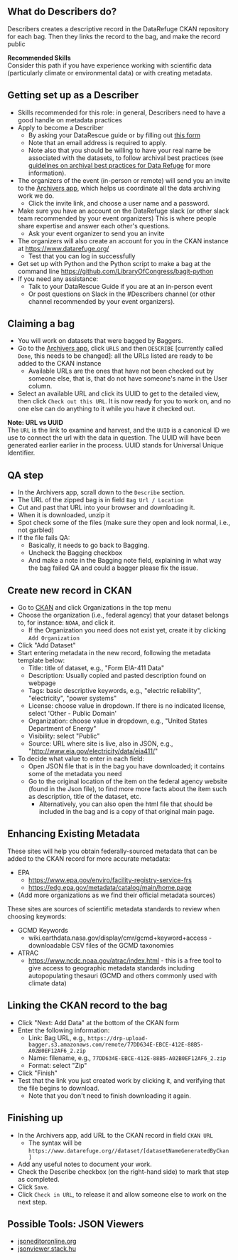 ## What do Describers do?

Describers creates a descriptive record in the DataRefuge CKAN repository for each bag. Then they links the record to the bag, and make the record public

<div class = "note">
  <strong>Recommended Skills</strong> <br />  
  Consider this path if you have experience working with scientific data (particularly climate or environmental data) or with creating metadata.
</div>

## Getting set up as a Describer

- Skills recommended for this role: in general, Describers need to have a good handle on metadata practices
- Apply to become a Describer
    - By asking your DataRescue guide or by filling out [this form](https://docs.google.com/a/temple.edu/forms/d/e/1FAIpQLSfh9YIFnDrc-Cuc0hTd-U37J3D8xw8K7VXmzWkPs6Y5Q0wfVg/viewform)
    - Note that an email address is required to apply.
    - Note also that you should be willing to have your real name be associated with the datasets, to follow archival best practices (see [guidelines on archival best practices for Data Refuge](http://www.ppehlab.org/blogposts/2017/2/1/data-refuge-rests-on-a-clear-chain-of-custody) for more information).
- The organizers of the event (in-person or remote) will send you an invite to the [Archivers app](http://www.archivers.space/), which helps us coordinate all the data archiving work we do.
  	- Click the invite link, and choose a user name and a password.
- Make sure you have an account on the DataRefuge slack (or other slack team recommended by your event organizers) This is where people share expertise and answer each other's questions.
	- Ask your event organizer to send you an invite
- The organizers will also create an account for you in the CKAN instance at https://www.datarefuge.org/
    - Test that you can log in successfully
- Get set up with Python and the Python script to make a bag at the command line https://github.com/LibraryOfCongress/bagit-python
- If you need any assistance:
    - Talk to your DataRescue Guide if you are at an in-person event
    - Or post questions on Slack in the #Describers channel (or other channel recommended by your event organizers).

## Claiming a bag

- You will work on datasets that were bagged by Baggers.
- Go to the [Archivers app](http://www.archivers.space/), click `URLS` and then `DESCRIBE` [currently called `Done`, this needs to be changed]: all the URLs listed are ready to be added to the CKAN instance
    - Available URLs are the ones that have not been checked out by someone else, that is, that do not have someone's name in the User column.
- Select an available URL and click its UUID to get to the detailed view, then click `Check out this URL`. It is now ready for you to work on, and no one else can do anything to it while you have it checked out.

<div class = "note">
  <strong>Note: URL vs UUID</strong> <br />  
  The <code>URL</code> is the link to examine and harvest, and the <code>UUID</code> is a canonical ID we use to connect the url with the data in question. The UUID will have been generated earlier earlier in the process. UUID stands for Universal Unique Identifier.
</div>

## QA step

- In the Archivers app, scrall down to the `Describe` section.
- The URL of the zipped bag is in field `Bag Url / Location`
- Cut and past that URL into your browser and downloading it. 
- When it is downloaded, unzip it
- Spot check some of the files (make sure they open and look normal, i.e., not garbled)
- If the file fails QA:
    - Basically, it needs to go back to Bagging.
    - Uncheck the Bagging checkbox
    - And make a note in the Bagging note field, explaining in what way the bag failed QA and could a bagger please fix the issue.

## Create new record in CKAN

- Go to [CKAN](https://www.datarefuge.org/) and click Organizations in the top menu
- Choose the organization (i.e., federal agency) that your dataset belongs to, for instance: `NOAA`, and click it.
    - If the Organization you need does not exist yet, create it by clicking `Add Organization`
- Click "Add Dataset"
- Start entering metadata in the new record, following the metadata template below:
    - Title: title of dataset, e.g., "Form EIA-411 Data"
    - Description: Usually copied and pasted description found on webpage
    - Tags: basic descriptive keywords, e.g., "electric reliability", "electricity", "power systems"
    - License: choose value in dropdown. If there is no indicated license, select 'Other - Public Domain'
    - Organization: choose value in dropdown, e.g., "United States Department of Energy"
    - Visibility: select "Public"
    - Source: URL where site is live, also in JSON, e.g., "http://www.eia.gov/electricity/data/eia411/"
- To decide what value to enter in each field:
    - Open JSON file that is in the bag you have downloaded; it contains some of the metadata you need
    - Go to the original location of the item on the federal agency website (found in the Json file), to find more more facts about the item such as description, title of the dataset, etc.
        - Alternatively, you can also open the html file that should be included in the bag and is a copy of that original main page.

## Enhancing Existing Metadata

These sites will help you obtain federally-sourced metadata that can be added to the CKAN record for more accurate metadata:
- EPA
    - https://www.epa.gov/enviro/facility-registry-service-frs
    - https://edg.epa.gov/metadata/catalog/main/home.page
- (Add more organizations as we find their official metadata sources)

These sites are sources of scientific metadata standards to review when choosing keywords:
- GCMD Keywords
    - wiki.earthdata.nasa.gov/display/cmr/gcmd+keyword+access - downloadable CSV files of the GCMD taxonomies
- ATRAC
    - https://www.ncdc.noaa.gov/atrac/index.html - this is a free tool to give access to geographic metadata standards including autopopulating thesauri (GCMD and others commonly used with climate data)

## Linking the CKAN record to the bag

- Click "Next: Add Data" at the bottom of the CKAN form
- Enter the following information:
    - Link: Bag URL, e.g., `https://drp-upload-bagger.s3.amazonaws.com/remote/77DD634E-EBCE-412E-88B5-A02B0EF12AF6_2.zip`
    - Name: filename, e.g., `77DD634E-EBCE-412E-88B5-A02B0EF12AF6_2.zip`
    - Format: select "Zip"
- Click "Finish"
- Test that the link you just created work by clicking it, and verifying that the file begins to download.
    - Note that you don't need to finish downloading it again.

## Finishing up

- In the Archivers app, add URL to the CKAN record in field `CKAN URL`
    - The syntax will be  
     `https://www.datarefuge.org//dataset/[datasetNameGeneratedByCkan]`
- Add any useful notes to document your work.
- Check the Describe checkbox (on the right-hand side) to mark that step as completed.
- Click `Save`.
- Click `Check in URL`, to release it and allow someone else to work on the next step.

## Possible Tools: JSON Viewers

- [jsoneditoronline.org](http://www.jsoneditoronline.org/)
- [jsonviewer.stack.hu](http://jsonviewer.stack.hu/)
